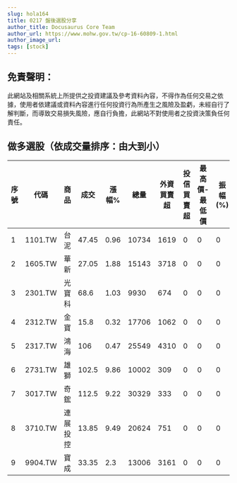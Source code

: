 ```yaml
---
slug: hola164
title: 0217 盤後選股分享
author_title: Docusaurus Core Team
author_url: https://www.mohw.gov.tw/cp-16-60809-1.html
author_image_url: 
tags: [stock]
---
```

## 免責聲明：
此網站及相關系統上所提供之投資建議及參考資料內容，不得作為任何交易之依據，使用者依建議或資料內容進行任何投資行為所產生之風險及盈虧，未經自行了解判斷，而導致交易損失風險，應自行負擔，此網站不對使用者之投資決策負任何責任。

## 做多選股（依成交量排序：由大到小）

| 序號 | 代碼      | 商品   | 成交    | 漲幅%  | 總量    | 外資買賣超 | 投信買賣超 | 最高價-最低價 | 振幅(%) | 成交量   |
| -- | ------- | ---- | ----- | ---- | ----- | ----- | ----- | ------- | ----- | ----- |
| 1  | 1101.TW | 台泥   | 47.45 | 0.96 | 10734 | 1619  | 0     | 0       | 0     | 10734 |
| 2  | 1605.TW | 華新   | 27.05 | 1.88 | 15143 | 3718  | 0     | 0       | 0     | 15143 |
| 3  | 2301.TW | 光寶科  | 68.6  | 1.03 | 9930  | 674   | 0     | 0       | 0     | 9930  |
| 4  | 2312.TW | 金寶   | 15.8  | 0.32 | 17706 | 1062  | 0     | 0       | 0     | 17706 |
| 5  | 2317.TW | 鴻海   | 106   | 0.47 | 25549 | 4310  | 0     | 0       | 0     | 25549 |
| 6  | 2731.TW | 雄獅   | 102.5 | 9.86 | 10002 | 309   | 0     | 0       | 0     | 10002 |
| 7  | 3017.TW | 奇鋐   | 112.5 | 9.22 | 30329 | 333   | 0     | 0       | 0     | 30329 |
| 8  | 3710.TW | 連展投控 | 13.85 | 9.49 | 20624 | 751   | 0     | 0       | 0     | 20624 |
| 9  | 9904.TW | 寶成   | 33.35 | 2.3  | 13006 | 3161  | 0     | 0       | 0     | 13006 |